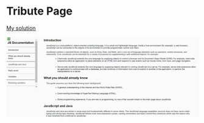 # Tribute Page

<a href="https://codepen.io/serra-rfs/full/bGwrpYa">My solution</a>

<img src="../../../../images/technicalDocumentationPage.png"></img>
